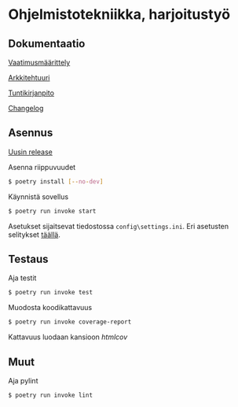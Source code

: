 # Ohjelmistotekniikka, harjoitustyö

## Dokumentaatio

[Vaatimusmäärittely](https://github.com/ossi-hy/ot-harjoitustyo/blob/master/dokumentaatio/vaatimusmaarittely.md)

[Arkkitehtuuri](https://github.com/ossi-hy/ot-harjoitustyo/blob/master/dokumentaatio/arkkitehtuuri.md)

[Tuntikirjanpito](https://github.com/ossi-hy/ot-harjoitustyo/blob/master/dokumentaatio/tuntikirjanpito.md)

[Changelog](https://github.com/ossi-hy/ot-harjoitustyo/blob/master/dokumentaatio/changelog.md)


## Asennus

[Uusin release](https://github.com/ossi-hy/ot-harjoitustyo/releases/tag/viikko6)

Asenna riippuvuudet
```bash
$ poetry install [--no-dev]
```

Käynnistä sovellus
```bash
$ poetry run invoke start
```

Asetukset sijaitsevat tiedostossa `config\settings.ini`.
Eri asetusten selitykset [täällä](https://github.com/ossi-hy/ot-harjoitustyo/blob/master/config/README.md).

## Testaus
Aja testit
```bash
$ poetry run invoke test
```

Muodosta koodikattavuus
```bash
$ poetry run invoke coverage-report
```
Kattavuus luodaan kansioon *htmlcov*

## Muut
Aja pylint
```bash
$ poetry run invoke lint
```


